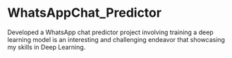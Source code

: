 # WhatsAppChat_Predictor
Developed a WhatsApp chat predictor project involving training a deep learning model is an interesting and challenging endeavor that showcasing my  skills in Deep Learning.
